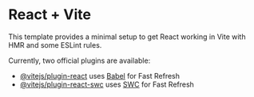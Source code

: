 # React + Vite

This template provides a minimal setup to get React working in Vite with HMR and some ESLint rules.

Currently, two official plugins are available:

- [@vitejs/plugin-react](https://github.com/vitejs/vite-plugin-react/blob/main/packages/plugin-react/README.md) uses [Babel](https://babeljs.io/) for Fast Refresh
- [@vitejs/plugin-react-swc](https://github.com/vitejs/vite-plugin-react-swc) uses [SWC](https://swc.rs/) for Fast Refresh


<!-- Security scan triggered at 2025-09-01 20:08:17 -->

<!-- Security scan triggered at 2025-09-02 15:13:09 -->

<!-- Security scan triggered at 2025-09-02 15:13:32 -->

<!-- Security scan triggered at 2025-09-02 16:58:31 -->

<!-- Security scan triggered at 2025-09-09 05:49:38 -->

<!-- Security scan triggered at 2025-09-09 05:55:36 -->

<!-- Security scan triggered at 2025-09-09 05:56:03 -->

<!-- Security scan triggered at 2025-09-09 05:59:56 -->

<!-- Security scan triggered at 2025-09-28 15:59:06 -->

<!-- Security scan triggered at 2025-09-28 16:05:45 -->